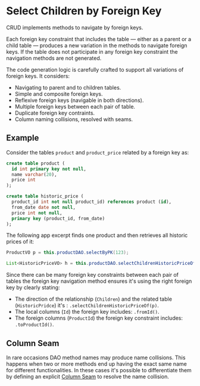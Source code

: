 # Select Children by Foreign Key

CRUD implements methods to navigate by foreign keys.

Each foreign key constraint that includes the table &mdash; either as a parent
or a child table &mdash; produces a new variation in the methods to navigate foreign
keys. If the table does not participate in any foreign key constraint the navigation methods
are not generated.

The code generation logic is carefully crafted to support all variations of foreign keys.
It considers:

- Navigating to parent and to children tables.
- Simple and composite foreign keys.
- Reflexive foreign keys (navigable in both directions).
- Multiple foreign keys between each pair of table.
- Duplicate foreign key contraints.
- Column naming collisions, resolved with seams.


## Example

Consider the tables `product` and `product_price` related by a foreign key as:

```sql
create table product (
  id int primary key not null,
  name varchar(20),
  price int
);

create table historic_price (
  product_id int not null product_id) references product (id),
  from_date date not null,
  price int not null,
  primary key (product_id, from_date)
);
```

The following app excerpt finds one product and then retrieves all historic prices of it:

```java
ProductVO p = this.productDAO.selectByPK(123);

List<HistoricPriceVO> h = this.productDAO.selectChildrenHistoricPriceOf(p).fromId().toProductId();
```

Since there can be many foreign key constraints between each pair of tables the foreign key navigation
method ensures it's using the right foreign key by clearly stating:

- The direction of the relationship (`Children`) and the related table (`HistoricPridce`) it's : `.selectChildrenHistoricPriceOf(p)`.
- The local columns (`Id`) the foreign key includes: `.fromId()`.
- The foreign columns (`ProductId`) the foreign key constraint includes: `.toProductId()`.


## Column Seam

In rare occasions DAO method names may produce name collisions. This happens when two or more methods
end up having the exact same name for different functionalities. In these cases it's possible to
differentiate them by defining an explicit [Column Seam](./column-seam.md) to resolve the name collision.
